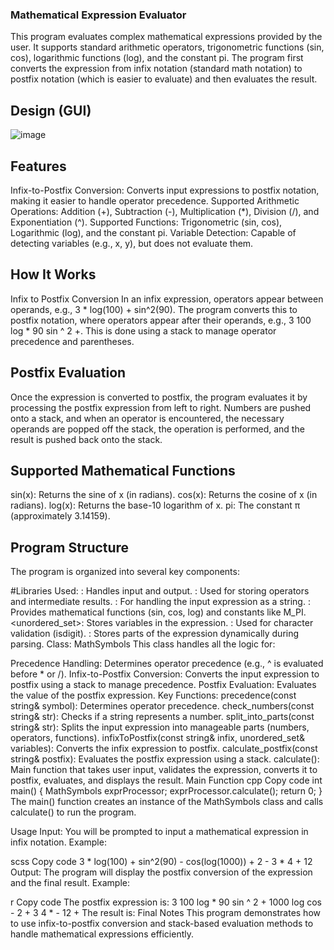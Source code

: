 ### Mathematical Expression Evaluator
This program evaluates complex mathematical expressions provided by the user. It supports standard arithmetic operators, trigonometric functions (sin, cos), logarithmic functions (log), and the constant pi. The program first converts the expression from infix notation (standard math notation) to postfix notation (which is easier to evaluate) and then evaluates the result.

## Design (GUI)
![image](https://github.com/user-attachments/assets/f3e5dcf0-c919-46e0-be9b-1cdc082ac07f)

## Features
Infix-to-Postfix Conversion: Converts input expressions to postfix notation, making it easier to handle operator precedence.
Supported Arithmetic Operations: Addition (+), Subtraction (-), Multiplication (*), Division (/), and Exponentiation (^).
Supported Functions: Trigonometric (sin, cos), Logarithmic (log), and the constant pi.
Variable Detection: Capable of detecting variables (e.g., x, y), but does not evaluate them.

## How It Works
Infix to Postfix Conversion
In an infix expression, operators appear between operands, e.g., 3 * log(100) + sin^2(90). The program converts this to postfix notation, where operators appear after their operands, e.g., 3 100 log * 90 sin ^ 2 +. This is done using a stack to manage operator precedence and parentheses.

## Postfix Evaluation
Once the expression is converted to postfix, the program evaluates it by processing the postfix expression from left to right. Numbers are pushed onto a stack, and when an operator is encountered, the necessary operands are popped off the stack, the operation is performed, and the result is pushed back onto the stack.

## Supported Mathematical Functions
sin(x): Returns the sine of x (in radians).
cos(x): Returns the cosine of x (in radians).
log(x): Returns the base-10 logarithm of x.
pi: The constant π (approximately 3.14159).

## Program Structure
The program is organized into several key components:

#Libraries Used:
<iostream>: Handles input and output.
<stack>: Used for storing operators and intermediate results.
<string>: For handling the input expression as a string.
<cmath>: Provides mathematical functions (sin, cos, log) and constants like M_PI.
<unordered_set>: Stores variables in the expression.
<cctype>: Used for character validation (isdigit).
<vector>: Stores parts of the expression dynamically during parsing.
Class: MathSymbols
This class handles all the logic for:

Precedence Handling: Determines operator precedence (e.g., ^ is evaluated before * or /).
Infix-to-Postfix Conversion: Converts the input expression to postfix using a stack to manage precedence.
Postfix Evaluation: Evaluates the value of the postfix expression.
Key Functions:
precedence(const string& symbol): Determines operator precedence.
check_numbers(const string& str): Checks if a string represents a number.
split_into_parts(const string& str): Splits the input expression into manageable parts (numbers, operators, functions).
infixToPostfix(const string& infix, unordered_set<string>& variables): Converts the infix expression to postfix.
calculate_postfix(const string& postfix): Evaluates the postfix expression using a stack.
calculate(): Main function that takes user input, validates the expression, converts it to postfix, evaluates, and displays the result.
Main Function
cpp
Copy code
int main() {
    MathSymbols exprProcessor;
    exprProcessor.calculate();
    return 0;
}
The main() function creates an instance of the MathSymbols class and calls calculate() to run the program.

Usage
Input: You will be prompted to input a mathematical expression in infix notation. Example:

scss
Copy code
3 * log(100) + sin^2(90) - cos(log(1000)) + 2 - 3 * 4 + 12
Output: The program will display the postfix conversion of the expression and the final result. Example:

r
Copy code
The postfix expression is: 3 100 log * 90 sin ^ 2 + 1000 log cos - 2 + 3 4 * - 12 +
The result is: <result>
Final Notes
This program demonstrates how to use infix-to-postfix conversion and stack-based evaluation methods to handle mathematical expressions efficiently.

